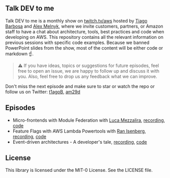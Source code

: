 ## Talk DEV to me

Talk DEV to me is a monthly show on [twitch.tv/aws](twitch.tv/aws) hosted by [Tiago Barbosa](https://github.com/t1agob) and [Alex Melnyk](https://github.com/am29d), where we invite customers, partners, or Amazon staff to have a chat about architecture, tools, best practices and code when developing on AWS. This repository contains all the relevant information on previous sessions with specific code examples. Because we banned PowerPoint slides from the show, most of the content will be either code or markdown ☝️.

> ⚠️ If you have ideas, topics or suggestions for future episodes, feel free to open an issue, we are happy to follow up and discuss it with you. Also, feel free to drop us any feedback what we can improve.

Don't miss the next episode and make sure to star or watch the repo or follow us on Twitter: [t1agoB](https://twitter.com/t1agoB), [am29d](https://twitter.com/am29d)

## Episodes

- Micro-frontends with Module Federation with [Luca Mezzalira](https://twitter.com/lucamezzalira), [recording](https://www.twitch.tv/videos/1100875700), [code](https://github.com/aws-samples/talk-dev-to-me-twitch/tree/main/micro-frontends-module-federation)
- Feature Flags with AWS Lambda Powertools with [Ran Isenberg](https://twitter.com/IsenbergRan), [recording](https://www.twitch.tv/videos/1115051083), [code](https://github.com/aws-samples/talk-dev-to-me-twitch/tree/main/lambda-powertools-feature-flags)
- Event-driven architectures - A developer's tale, [recording](https://www.twitch.tv/videos/1175596314), [code](https://github.com/aws-samples/talk-dev-to-me-twitch/tree/main/event-driven-developers-tale)

## License

This library is licensed under the MIT-0 License. See the LICENSE file.
